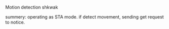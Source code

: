 Motion detection
shkwak

summery:
    operating as STA mode.
    if detect movement, sending get request to notice.
    